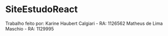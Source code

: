 # SiteEstudoReact

Trabalho feito por: 
Karine Haubert Calgiari - RA: 1126562
Matheus de Lima Maschio - RA: 1129995